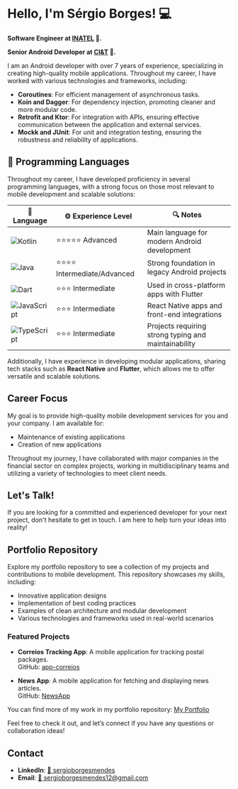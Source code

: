 # Hello, I'm Sérgio Borges! 💻

**Software Engineer at [INATEL](https://www.inatel.com) 📖.**

**Senior Android Developer at [CI&T](https://www.ciandt.com) 🤖.**

I am an Android developer with over 7 years of experience, specializing in creating high-quality mobile applications. Throughout my career, I have worked with various technologies and frameworks, including:

- **Coroutines**: For efficient management of asynchronous tasks.
- **Koin and Dagger**: For dependency injection, promoting cleaner and more modular code.
- **Retrofit and Ktor**: For integration with APIs, ensuring effective communication between the application and external services.
- **Mockk and JUnit**: For unit and integration testing, ensuring the robustness and reliability of applications.

## 🧠 Programming Languages

Throughout my career, I have developed proficiency in several programming languages, with a strong focus on those most relevant to mobile development and scalable solutions:

| 💬 Language       | ⚙️ Experience Level           | 🔍 Notes                                                   |
|------------------|-------------------------------|------------------------------------------------------------|
| ![Kotlin](https://img.shields.io/badge/Kotlin-0095D5?logo=kotlin&logoColor=white)       | ⭐⭐⭐⭐⭐ Advanced              | Main language for modern Android development               |
| ![Java](https://img.shields.io/badge/Java-ED8B00?logo=java&logoColor=white)             | ⭐⭐⭐⭐ Intermediate/Advanced | Strong foundation in legacy Android projects               |
| ![Dart](https://img.shields.io/badge/Dart-0175C2?logo=dart&logoColor=white)             | ⭐⭐⭐ Intermediate           | Used in cross-platform apps with Flutter                   |
| ![JavaScript](https://img.shields.io/badge/JavaScript-F7DF1E?logo=javascript&logoColor=black) | ⭐⭐⭐ Intermediate           | React Native apps and front-end integrations               |
| ![TypeScript](https://img.shields.io/badge/TypeScript-3178C6?logo=typescript&logoColor=white) | ⭐⭐⭐ Intermediate           | Projects requiring strong typing and maintainability       |


Additionally, I have experience in developing modular applications, sharing tech stacks such as **React Native** and **Flutter**, which allows me to offer versatile and scalable solutions.

## Career Focus

My goal is to provide high-quality mobile development services for you and your company. I am available for:

- Maintenance of existing applications
- Creation of new applications

Throughout my journey, I have collaborated with major companies in the financial sector on complex projects, working in multidisciplinary teams and utilizing a variety of technologies to meet client needs.

## Let's Talk!

If you are looking for a committed and experienced developer for your next project, don't hesitate to get in touch. I am here to help turn your ideas into reality!

## Portfolio Repository

Explore my portfolio repository to see a collection of my projects and contributions to mobile development. This repository showcases my skills, including:

- Innovative application designs
- Implementation of best coding practices
- Examples of clean architecture and modular development
- Various technologies and frameworks used in real-world scenarios

### Featured Projects

- **Correios Tracking App**: A mobile application for tracking postal packages.  
  GitHub: [app-correios](https://github.com/smborgesMobile/app-correios)

- **News App**: A mobile application for fetching and displaying news articles.  
  GitHub: [NewsApp](https://github.com/smborgesMobile/NewsApp)

You can find more of my work in my portfolio repository: [My Portfolio]([https://github.com/smborges](https://github.com/smborgesMobile))

Feel free to check it out, and let’s connect if you have any questions or collaboration ideas!

## Contact

- **LinkedIn**: [🔗 sergioborgesmendes](https://www.linkedin.com/in/sergioborgesmendes/)
- **Email**: [📧 sergioborgesmendes12@gmail.com](mailto:sergioborgesmendes12@gmail.com)

